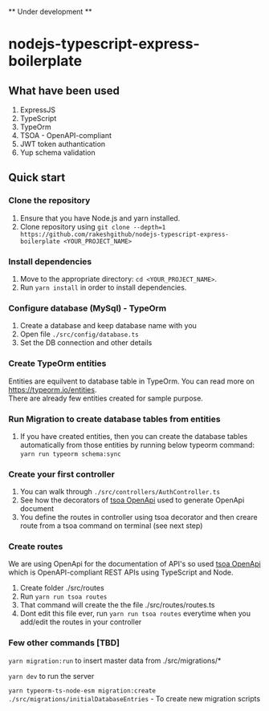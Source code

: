 ** Under development **

# nodejs-typescript-express-boilerplate

## What have been used

1. ExpressJS
2. TypeScript
3. TypeOrm
4. TSOA - OpenAPI-compliant
5. JWT token authantication
6. Yup schema validation

## Quick start

### Clone the repository

1.  Ensure that you have Node.js and yarn installed.
2.  Clone repository using `git clone --depth=1 https://github.com/rakeshgithub/nodejs-typescript-express-boilerplate <YOUR_PROJECT_NAME>`

### Install dependencies

1.  Move to the appropriate directory: `cd <YOUR_PROJECT_NAME>`.<br />
2.  Run `yarn install` in order to install dependencies.<br />

### Configure database (MySql) - TypeOrm

1.  Create a database and keep database name with you
2.  Open file `./src/config/database.ts`
3.  Set the DB connection and other details

### Create TypeOrm entities

Entities are equilvent to database table in TypeOrm. You can read more on https://typeorm.io/entities. <br />
There are already few entities created for sample purpose.

### Run Migration to create database tables from entities

1. If you have created entities, then you can create the database tables automatically from those entities by running below typeorm command: <br />
   `yarn run typeorm schema:sync`

### Create your first controller

1. You can walk through `./src/controllers/AuthController.ts`
2. See how the decorators of [tsoa OpenApi](https://www.npmjs.com/package/tsoa) used to generate OpenApi document
3. You define the routes in controller using tsoa decorator and then creare route from a tsoa command on terminal (see next step)

### Create routes

We are using OpenApi for the documentation of API's so used [tsoa OpenApi](https://www.npmjs.com/package/tsoa) which is OpenAPI-compliant REST APIs using TypeScript and Node.

1. Create folder ./src/routes
2. Run `yarn run tsoa routes`
3. That command will create the the file ./src/routes/routes.ts
4. Dont edit this file ever, run `yarn run tsoa routes` everytime when you add/edit the routes in your controller

### Few other commands [TBD]

`yarn migration:run` to insert master data from ./src/migrations/\*

`yarn dev` to run the server

`yarn typeorm-ts-node-esm migration:create ./src/migrations/initialDatabaseEntries` - To create new migration scripts
